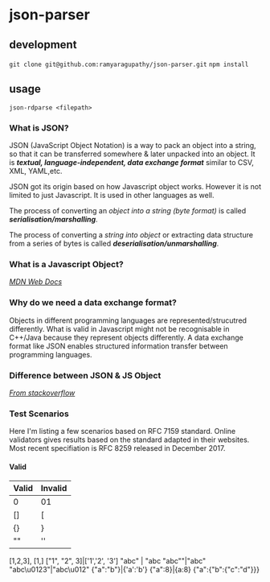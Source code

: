 # json-parser

## development
`git clone git@github.com:ramyaragupathy/json-parser.git`
`npm install`

## usage

`json-rdparse <filepath>`

### What is JSON?
 JSON (JavaScript Object Notation) is a way to pack an object into a string, so that it can be transferred somewhere & later unpacked into an object. It is _**textual, language-independent, data exchange format**_ similar to CSV, XML, YAML,etc.

 JSON got its origin based on how Javascript object works. However it is not limited to just Javascript. It is used in other languages as well.

 The process of converting an _object into a string (byte format)_ is called _**serialisation/marshalling**_.

 The process of converting a _string into object_ or extracting data structure from a series of bytes is called _**deserialisation/unmarshalling**_.

### What is a Javascript Object?

_[MDN Web Docs](https://developer.mozilla.org/en-US/docs/Web/JavaScript/Guide/Working_with_Objects)_

### Why do we need a data exchange format?
Objects in different programming languages are represented/strucutred differently. What is valid in Javascript might not be recognisable in C++/Java because they represent objects differently. A data exchange format like JSON enables structured information transfer between programming languages.


### Difference between JSON & JS Object

_[From stackoverflow](https://stackoverflow.com/questions/8294088/javascript-object-vs-json)_

### Test Scenarios

Here I'm listing a few scenarios based on RFC 7159 standard. Online validators gives results based on the standard adapted in their websites. Most recent specifiation is RFC 8259 released in December 2017.

#### Valid
Valid | Invalid
------|--------
 0 |01
[]| [
{} | }
""|''
[1,2,3], [1,]
["1", "2", 3]|['1','2', '3']
"abc" | "abc
"abc\""|"abc\"
"abc\u0123"|"abc\u012"
{"a":"b"}|{'a':'b'}
{"a":8}|{a:8}
{"a":{"b":{"c":"d"}}}




